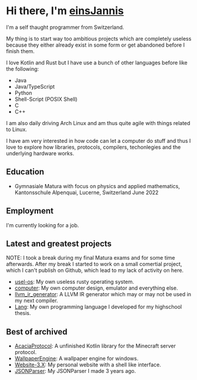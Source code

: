 # Hi there, I'm [einsJannis](https://einsjannis.dev)

I'm a self thaught programmer from Switzerland.

My thing is to start way too ambitious projects which are completely useless because they either already exist in some form or get abandoned before I finish them.

I love Kotlin and Rust but I have use a bunch of other languages before like the following:

 - Java
 - Java/TypeScript
 - Python
 - Shell-Script (POSIX Shell)
 - C
 - C++
 
I am also daily driving Arch Linux and am thus quite agile with things related to Linux.

I have am very interested in how code can let a computer do stuff and thus I love to explore how libraries, protocols, compilers, techonlegies and the underlying hardware works.

## Education

 - Gymnasiale Matura with focus on physics and applied mathematics, Kantonsschule Alpenquai, Lucerne, Switzerland June 2022

## Employment

I'm currently looking for a job.

## Latest and greatest projects

NOTE: I took a break during my final Matura exams and for some time afterwards. After my break I started to work on a small comertial project, which I can't publish on Github, which lead to my lack of activity on here.

 - [usel-os](https://github.com/einsJannis/usel-os): My own useless rusty operating system.
 - [computer](https://github.com/einsJannis/computer): My own computer design, emulator and everything else.
 - [llvm_ir_generator](https://github.com/einsJannis/llvm_ir_generator): A LLVM IR generator which may or may not be used in my next compiler.
 - [Lang](https://github.com/einsJannis/Lang): My own programming language I developed for my highschool thesis.

## Best of archived

 - [AcaciaProtocol](https://github.com/einsJannis/AcaciaProtocol): A unfinished Kotlin library for the Minecraft server protocol.
 - [WallpaperEngine](https://github.com/einsJannis/WallpaperEngine): A wallpaper engine for windows.
 - [Website-3.X](https://github.com/einsJannis/Website-3.X): My personal website with a shell like interface.
 - [JSONParser](https://github.com/einsJannis/JSONParser): My JSONParser I made 3 years ago.
